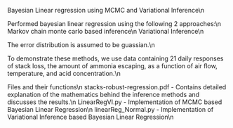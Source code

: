 Bayesian Linear regression using MCMC and Variational Inference\n


Performed bayesian linear regression using the following 2 approaches:\n
Markov chain monte carlo based inference\n
Variational Inference\n


The error distribution is assumed to be guassian.\n

To demonstrate these methods, we use data containing 21 daily responses of stack loss, the amount of ammonia escaping, as a function of air flow, temperature, and acid concentration.\n



Files and their functions\n
stacks-robust-regression.pdf - Contains detailed explanation of the mathematics behind the inference methods and discusses the results.\n
LinearRegVI.py - Implementation of MCMC based Bayesian Linear Regression\n
linearReg_Normal.py - Implementation of Variational Inference based Bayesian Linear Regression\n
